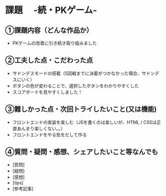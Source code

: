 # 課題　 -続・PKゲーム-

## ①課題内容（どんな作品か）
- PKゲームの改善に引き続き取り組みました

## ②工夫した点・こだわった点
- サドンデスモードの搭載（5回戦までに決着がつかなかった場合、サドンデスにいく）
- ボタンの色が変わることで、選択したボタンをわかりやすくした
- スコアボードを見やすくしました！

## ③難しかった点・次回トライしたいこと(又は機能)
- フロントエンドの実装を楽しむ（JSを書くのは楽しいが、HTML / CSSは正直あんまり楽しくない。。）
- フロントエンドをやる気をだして作る

## ④質問・疑問・感想、シェアしたいこと等なんでも
- [質問]
- [疑問]
- [感想]
- [tips]
- [参考記事]
